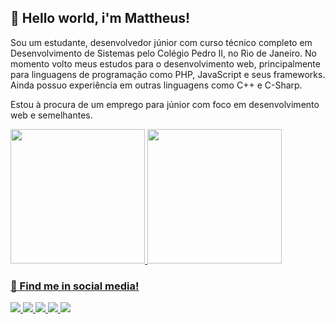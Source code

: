 ## 🌿 Hello world, i'm Mattheus!

Sou um estudante, desenvolvedor júnior com curso técnico completo em Desenvolvimento de Sistemas pelo Colégio Pedro II, no Rio de Janeiro. No momento volto meus estudos para o desenvolvimento web, principalmente para linguagens de programação como PHP, JavaScript e seus frameworks. Ainda possuo experiência em outras linguagens como C++ e C-Sharp.

Estou à procura de um emprego para júnior com foco em desenvolvimento web e semelhantes.

<div id="githubstats">
  <a href="https://github.com/mattguimma">
  <img height="215px" src="https://github-readme-stats.vercel.app/api?username=mattguimma&theme=merko&show_icons=true&hide_border=true&text_bold=false">
  <img height="215px" src="https://github-readme-stats.vercel.app/api/top-langs/?username=mattguimma&theme=merko&show_icons=true&hide_border=true&text_bold=false">
</div>

### 📧 Find me in social media!
<div id="socnetwork">
  <a href="mailto:guim.ttheus@gmail.com" target="_blank"> 
    <img src="https://img.shields.io/badge/Gmail-D14836?style=for-the-badge&logo=gmail&logoColor=white" target="_blank"> 
  </a>
  
  <a href="https://www.linkedin.com/in/guimatt/" target="_blank"> 
    <img src="https://img.shields.io/badge/LinkedIn-0077B5?style=for-the-badge&logo=linkedin&logoColor=white" target="_blank"> 
  </a>
  
  <a href="https://www.instagram.com/mattguimma/" target="_blank"> 
    <img src="https://img.shields.io/badge/Instagram-E4405F?style=for-the-badge&logo=instagram&logoColor=white" target="_blank"> 
  </a>
  
  <a href="https://wa.me/5521986282992" target="_blank"> 
    <img src="https://img.shields.io/badge/WhatsApp-25D366?style=for-the-badge&logo=whatsapp&logoColor=white" target="_blank"> 
  </a>
  
  <a href="https://discordapp.com/users/132975751065501706" target="_blank"> 
    <img src="https://img.shields.io/badge/Discord-7289DA?style=for-the-badge&logo=discord&logoColor=white" target="_blank"> 
  </a>
</div>
